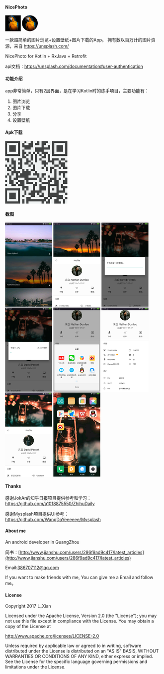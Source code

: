 #### NicePhoto

<a href="art/icon1.png"><img src="art/icon1.png" width="10%"/></a>
<a href="art/icon2.png"><img src="art/icon2.png" width="10%"/></a>

一款超简单的图片浏览+设置壁纸+图片下载的App。
拥有数以百万计的图片资源，来自 https://unsplash.com/

NicePhoto for Kotlin  + RxJava + Retrofit

api文档：https://unsplash.com/documentation#user-authentication  


#### 功能介绍

app非常简单，只有2层界面，是在学习Kotlin时的练手项目，主要功能有：
1. 图片浏览
2. 图片下载
3. 分享
4. 设置壁纸

#### Apk下载
![](art/download.png)

#### 截图

<a href="art/1.png"><img src="art/1.png" width="30%"/></a>
<a href="art/2.png"><img src="art/2.png" width="30%"/></a>
<a href="art/3.png"><img src="art/3.png" width="30%"/></a>
<a href="art/4.png"><img src="art/4.png" width="30%"/></a>
<a href="art/5.png"><img src="art/5.png" width="30%"/></a>
<a href="art/6.png"><img src="art/6.png" width="30%"/></a>
<a href="art/7.png"><img src="art/7.png" width="30%"/></a>
<a href="art/8.png"><img src="art/8.png" width="30%"/></a>

#### Thanks

感谢JokAr的知乎日报项目提供参考和学习：https://github.com/a1018875550/ZhihuDaily

感谢Mysplash项目提供UI参考：https://github.com/WangDaYeeeeee/Mysplash

#### About me
An android developer in GuangZhou

简书：[http://www.jianshu.com/users/286f9ad9c417/latest_articles](http://www.jianshu.com/users/286f9ad9c417/latest_articles)

Email:386707112@qq.com

If you want to make friends with me, You can give me a Email and follow me。

#### License
Copyright 2017 L_Xian

Licensed under the Apache License, Version 2.0 (the "License"); you may not use this file except in compliance with the License. You may obtain a copy of the License at

http://www.apache.org/licenses/LICENSE-2.0

Unless required by applicable law or agreed to in writing, software distributed under the License is distributed on an "AS IS" BASIS, WITHOUT WARRANTIES OR CONDITIONS OF ANY KIND, either express or implied. See the License for the specific language governing permissions and limitations under the License.